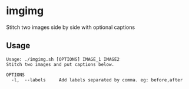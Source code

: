 # imgimg
Stitch two images side by side with optional captions

## Usage

~~~
Usage: ./imgimg.sh [OPTIONS] IMAGE_1 IMAGE2
Stitch two images and put captions below.

OPTIONS
  -l,  --labels     Add labels separated by comma. eg: before,after
~~~
